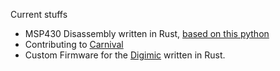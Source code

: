 
Current stuffs 
- MSP430 Disassembly written in Rust, [based on this python](https://gist.github.com/majek/8708232)
- Contributing to [Carnival](https://github.com/zkxjzmswkwl/Carnival)
- Custom Firmware for the [Digimic](https://www.bowersgroup.co.uk/products/digimic-digital-external-micrometer) written in Rust.
